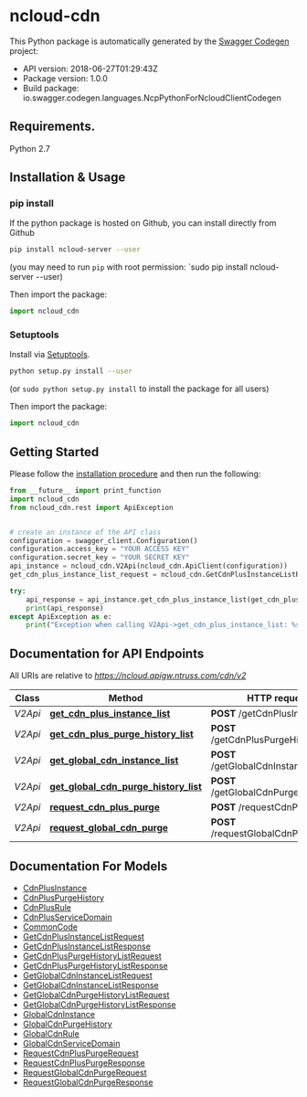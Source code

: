 # ncloud-cdn

This Python package is automatically generated by the [Swagger Codegen](https://github.com/swagger-api/swagger-codegen) project:

- API version: 2018-06-27T01:29:43Z
- Package version: 1.0.0
- Build package: io.swagger.codegen.languages.NcpPythonForNcloudClientCodegen

## Requirements.

Python 2.7

## Installation & Usage
### pip install

If the python package is hosted on Github, you can install directly from Github

```sh
pip install ncloud-server --user
```
(you may need to run `pip` with root permission: `sudo pip install ncloud-server --user)

Then import the package:
```python
import ncloud_cdn 
```

### Setuptools

Install via [Setuptools](http://pypi.python.org/pypi/setuptools).

```sh
python setup.py install --user
```
(or `sudo python setup.py install` to install the package for all users)

Then import the package:
```python
import ncloud_cdn
```

## Getting Started

Please follow the [installation procedure](#installation--usage) and then run the following:

```python
from __future__ import print_function
import ncloud_cdn
from ncloud_cdn.rest import ApiException


# create an instance of the API class
configuration = swagger_client.Configuration()
configuration.access_key = "YOUR ACCESS KEY"
configuration.secret_key = "YOUR SECRET KEY"
api_instance = ncloud_cdn.V2Api(ncloud_cdn.ApiClient(configuration))
get_cdn_plus_instance_list_request = ncloud_cdn.GetCdnPlusInstanceListRequest() # GetCdnPlusInstanceListRequest | getCdnPlusInstanceListRequest

try:
    api_response = api_instance.get_cdn_plus_instance_list(get_cdn_plus_instance_list_request)
    print(api_response)
except ApiException as e:
    print("Exception when calling V2Api->get_cdn_plus_instance_list: %s\n" % e)

```

## Documentation for API Endpoints

All URIs are relative to *https://ncloud.apigw.ntruss.com/cdn/v2*

Class | Method | HTTP request | Description
------------ | ------------- | ------------- | -------------
*V2Api* | [**get_cdn_plus_instance_list**](docs/V2Api.md#get_cdn_plus_instance_list) | **POST** /getCdnPlusInstanceList | 
*V2Api* | [**get_cdn_plus_purge_history_list**](docs/V2Api.md#get_cdn_plus_purge_history_list) | **POST** /getCdnPlusPurgeHistoryList | 
*V2Api* | [**get_global_cdn_instance_list**](docs/V2Api.md#get_global_cdn_instance_list) | **POST** /getGlobalCdnInstanceList | 
*V2Api* | [**get_global_cdn_purge_history_list**](docs/V2Api.md#get_global_cdn_purge_history_list) | **POST** /getGlobalCdnPurgeHistoryList | 
*V2Api* | [**request_cdn_plus_purge**](docs/V2Api.md#request_cdn_plus_purge) | **POST** /requestCdnPlusPurge | 
*V2Api* | [**request_global_cdn_purge**](docs/V2Api.md#request_global_cdn_purge) | **POST** /requestGlobalCdnPurge | 


## Documentation For Models

 - [CdnPlusInstance](docs/CdnPlusInstance.md)
 - [CdnPlusPurgeHistory](docs/CdnPlusPurgeHistory.md)
 - [CdnPlusRule](docs/CdnPlusRule.md)
 - [CdnPlusServiceDomain](docs/CdnPlusServiceDomain.md)
 - [CommonCode](docs/CommonCode.md)
 - [GetCdnPlusInstanceListRequest](docs/GetCdnPlusInstanceListRequest.md)
 - [GetCdnPlusInstanceListResponse](docs/GetCdnPlusInstanceListResponse.md)
 - [GetCdnPlusPurgeHistoryListRequest](docs/GetCdnPlusPurgeHistoryListRequest.md)
 - [GetCdnPlusPurgeHistoryListResponse](docs/GetCdnPlusPurgeHistoryListResponse.md)
 - [GetGlobalCdnInstanceListRequest](docs/GetGlobalCdnInstanceListRequest.md)
 - [GetGlobalCdnInstanceListResponse](docs/GetGlobalCdnInstanceListResponse.md)
 - [GetGlobalCdnPurgeHistoryListRequest](docs/GetGlobalCdnPurgeHistoryListRequest.md)
 - [GetGlobalCdnPurgeHistoryListResponse](docs/GetGlobalCdnPurgeHistoryListResponse.md)
 - [GlobalCdnInstance](docs/GlobalCdnInstance.md)
 - [GlobalCdnPurgeHistory](docs/GlobalCdnPurgeHistory.md)
 - [GlobalCdnRule](docs/GlobalCdnRule.md)
 - [GlobalCdnServiceDomain](docs/GlobalCdnServiceDomain.md)
 - [RequestCdnPlusPurgeRequest](docs/RequestCdnPlusPurgeRequest.md)
 - [RequestCdnPlusPurgeResponse](docs/RequestCdnPlusPurgeResponse.md)
 - [RequestGlobalCdnPurgeRequest](docs/RequestGlobalCdnPurgeRequest.md)
 - [RequestGlobalCdnPurgeResponse](docs/RequestGlobalCdnPurgeResponse.md)


